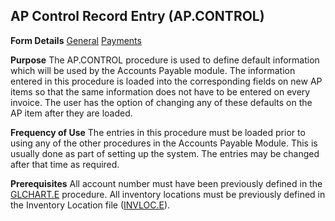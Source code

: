 ## AP Control Record Entry (AP.CONTROL)
<PageHeader />

**Form Details**
[General](../AP-CONTROL-1/README.md)
[Payments](../AP-CONTROL-2/README.md)

**Purpose**
The AP.CONTROL procedure is used to define default information which will be
used by the Accounts Payable module. The information entered in this procedure
is loaded into the corresponding fields on new AP items so that the same
information does not have to be entered on every invoice. The user has the
option of changing any of these defaults on the AP item after they are loaded.

**Frequency of Use**
The entries in this procedure must be loaded prior to using any of the other
procedures in the Accounts Payable Module. This is usually done as part of
setting up the system. The entries may be changed after that time as required.

**Prerequisites**
All account number must have been previously defined in the
[GLCHART.E](../GLCHART-E/README.md) procedure. All inventory locations must be
previously defined in the Inventory Location file ([INVLOC.E](../INVLOC-E/README.md)).

<badge text= "Version 8.10.57 " vertical="middle" />

<PageFooter />
